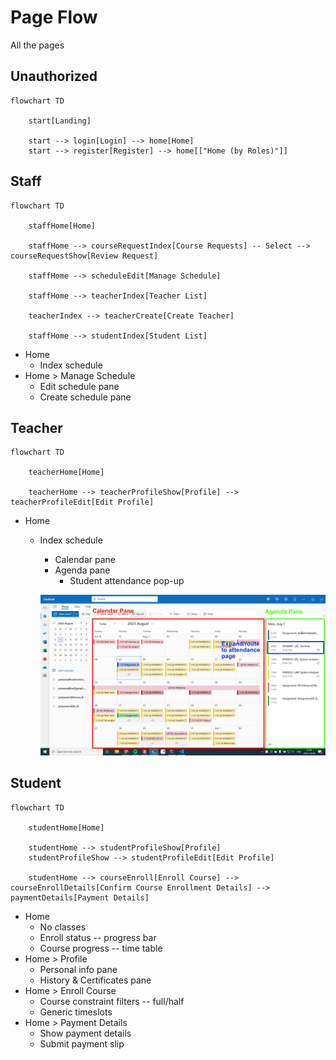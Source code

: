 # Page Flow

All the pages

## Unauthorized

```mermaid
flowchart TD

    start[Landing]
    
    start --> login[Login] --> home[Home]
    start --> register[Register] --> home[["Home (by Roles)"]]
```

## Staff

```mermaid
flowchart TD

    staffHome[Home]

    staffHome --> courseRequestIndex[Course Requests] -- Select --> courseRequestShow[Review Request]

    staffHome --> scheduleEdit[Manage Schedule]

    staffHome --> teacherIndex[Teacher List]

    teacherIndex --> teacherCreate[Create Teacher]

    staffHome --> studentIndex[Student List]
```

- Home
    - Index schedule
- Home > Manage Schedule
    - Edit schedule pane
    - Create schedule pane

## Teacher

```mermaid
flowchart TD

    teacherHome[Home]

    teacherHome --> teacherProfileShow[Profile] --> teacherProfileEdit[Edit Profile]
```

- Home
    - Index schedule
        - Calendar pane
        - Agenda pane
            - Student attendance pop-up

        ![outlook-calendar-view-annotated.png](../images/outlook-calendar-view-annotated.png)

## Student

```mermaid
flowchart TD

    studentHome[Home]

    studentHome --> studentProfileShow[Profile]
    studentProfileShow --> studentProfileEdit[Edit Profile]

    studentHome --> courseEnroll[Enroll Course] --> courseEnrollDetails[Confirm Course Enrollment Details] --> paymentDetails[Payment Details]
```

- Home
    - No classes
    - Enroll status -- progress bar
    - Course progress -- time table
- Home > Profile
    - Personal info pane
    - History & Certificates pane
- Home > Enroll Course
    - Course constraint filters -- full/half
    - Generic timeslots
- Home > Payment Details
    - Show payment details
    - Submit payment slip

